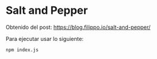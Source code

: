 Salt and Pepper
===============

Obtenido del post: https://blog.filippo.io/salt-and-pepper/
 
Para ejecutar usar lo siguiente:
```sh
npm index.js
```